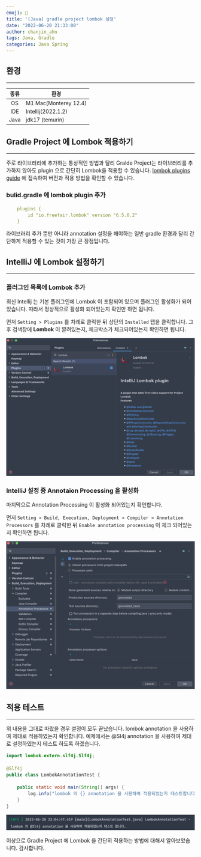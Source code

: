```yaml
---
emoji: 👻
title: '[Java] gradle project lombok 설정'
date: "2022-06-20 21:33:00"
author: chanjin_ahn
tags: Java, Gradle
categories: Java Spring
---
```


## 환경

---

| 종류  | 환경                    |
|:---:|-----------------------|
| OS  | M1 Mac(Monterey 12.4) |
| IDE | Intellij(2022.1.2)    |
| Java | jdk17 (temurin) |

## Gradle Project 에 Lombok 적용하기

---

주로 라이브러리에 추가하는 통상적인 방법과 달리 Gralde Project는 라이브러리를 추가하지 않아도 plugin 으로 간단히 Lombok을 적용할 수 있습니다.
[lombok plugins guide](https://plugins.gradle.org/plugin/io.freefair.lombok) 에 접속하여 버전과 적용 방법을 확인할 수 있습니다.

### bulid.gradle 에 lombok plugin 추가

```yaml
    plugins {
        id "io.freefair.lombok" version "6.5.0.2"
    }
```

라이브러리 추가 뿐만 아니라 annotation 설정을 해야하는 일반 gradle 환경과 달리 간단하게 적용할 수 있는 것이 가장 큰 장점입니다.

## IntelliJ 에 Lombok 설정하기

---

### 플러그인 목록에 Lombok 추가

최신 Intellij 는 기본 플러그인에 Lombok 이 포함되어 있으며 플러그인 활성화가 되어있습니다. 따라서 정상적으로 활성화 되어있는지 확인만 하면 됩니다.

먼저 `Setting > Plugins` 를 차례로 클릭한 뒤 상단의 `Installed` 탭을 클릭합니다. 그 후 검색창에 **Lombok** 이 깔려있는지, 체크박스가 체크되어있는지 확인하면 됩니다.

![lombok plugin download](lombok-download_plugin.png)

### IntelliJ 설정 중 Annotaion Processing 을 활성화

마지막으로 Annotation Processing 이 활성화 되어있는지 확인합니다.

먼저 `Setting > Build, Execution, Deployment > Compiler > Annotation Processors` 를 차례로 클릭한 뒤 `Enable annotation processing` 이 체크 되어있는지 확인하면 됩니다.

![annotation processing enable](lombok-enable_annotation_processing.png)

## 적용 테스트

---

위 내용을 그대로 따랐을 경우 설정이 모두 끝났습니다. lombok annotation 을 사용하여 제대로 적용하였는지 확인합니다.
예제에서는 @Sl4j annotation 을 사용하여 제대로 설정하였는지 테스트 하도록 하겠습니다.

```java
import lombok.extern.slf4j.Slf4j;

@Slf4j
public class LombokAnnotationTest {

    public static void main(String[] args) {
        log.info("lombok 의 {} annotation 을 사용하여 적용되었는지 테스트합니다. ", "@Sl4j");
    }
}
```

![test result](lombok-result.png)

이상으로 Gradle Project 에 Lombok 을 간단히 적용하는 방법에 대해서 알아보았습니다. 감사합니다.

```toc
```
